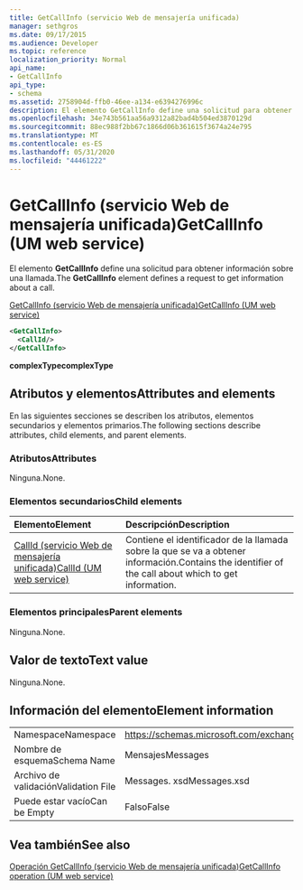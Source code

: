 ```yaml
---
title: GetCallInfo (servicio Web de mensajería unificada)
manager: sethgros
ms.date: 09/17/2015
ms.audience: Developer
ms.topic: reference
localization_priority: Normal
api_name:
- GetCallInfo
api_type:
- schema
ms.assetid: 2758904d-ffb0-46ee-a134-e6394276996c
description: El elemento GetCallInfo define una solicitud para obtener información sobre una llamada.
ms.openlocfilehash: 34e743b561aa56a9312a82bad4b504ed3870129d
ms.sourcegitcommit: 88ec988f2bb67c1866d06b361615f3674a24e795
ms.translationtype: MT
ms.contentlocale: es-ES
ms.lasthandoff: 05/31/2020
ms.locfileid: "44461222"
---
```

# <a name="getcallinfo-um-web-service"></a><span data-ttu-id="f3cd9-103">GetCallInfo (servicio Web de mensajería unificada)</span><span class="sxs-lookup"><span data-stu-id="f3cd9-103">GetCallInfo (UM web service)</span></span>

<span data-ttu-id="f3cd9-104">El elemento **GetCallInfo** define una solicitud para obtener información sobre una llamada.</span><span class="sxs-lookup"><span data-stu-id="f3cd9-104">The **GetCallInfo** element defines a request to get information about a call.</span></span> 
  
[<span data-ttu-id="f3cd9-105">GetCallInfo (servicio Web de mensajería unificada)</span><span class="sxs-lookup"><span data-stu-id="f3cd9-105">GetCallInfo (UM web service)</span></span>](getcallinfo-um-web-service.md)
  
```xml
<GetCallInfo>
  <CallId/>
</GetCallInfo>
```

 <span data-ttu-id="f3cd9-106">**complexType**</span><span class="sxs-lookup"><span data-stu-id="f3cd9-106">**complexType**</span></span>
## <a name="attributes-and-elements"></a><span data-ttu-id="f3cd9-107">Atributos y elementos</span><span class="sxs-lookup"><span data-stu-id="f3cd9-107">Attributes and elements</span></span>

<span data-ttu-id="f3cd9-108">En las siguientes secciones se describen los atributos, elementos secundarios y elementos primarios.</span><span class="sxs-lookup"><span data-stu-id="f3cd9-108">The following sections describe attributes, child elements, and parent elements.</span></span>
  
### <a name="attributes"></a><span data-ttu-id="f3cd9-109">Atributos</span><span class="sxs-lookup"><span data-stu-id="f3cd9-109">Attributes</span></span>

<span data-ttu-id="f3cd9-110">Ninguna.</span><span class="sxs-lookup"><span data-stu-id="f3cd9-110">None.</span></span>
  
### <a name="child-elements"></a><span data-ttu-id="f3cd9-111">Elementos secundarios</span><span class="sxs-lookup"><span data-stu-id="f3cd9-111">Child elements</span></span>

|<span data-ttu-id="f3cd9-112">**Elemento**</span><span class="sxs-lookup"><span data-stu-id="f3cd9-112">**Element**</span></span>|<span data-ttu-id="f3cd9-113">**Descripción**</span><span class="sxs-lookup"><span data-stu-id="f3cd9-113">**Description**</span></span>|
|:-----|:-----|
|[<span data-ttu-id="f3cd9-114">CallId (servicio Web de mensajería unificada)</span><span class="sxs-lookup"><span data-stu-id="f3cd9-114">CallId (UM web service)</span></span>](callid-um-web-service.md) <br/> |<span data-ttu-id="f3cd9-115">Contiene el identificador de la llamada sobre la que se va a obtener información.</span><span class="sxs-lookup"><span data-stu-id="f3cd9-115">Contains the identifier of the call about which to get information.</span></span>  <br/> |
   
### <a name="parent-elements"></a><span data-ttu-id="f3cd9-116">Elementos principales</span><span class="sxs-lookup"><span data-stu-id="f3cd9-116">Parent elements</span></span>

<span data-ttu-id="f3cd9-117">Ninguna.</span><span class="sxs-lookup"><span data-stu-id="f3cd9-117">None.</span></span>
  
## <a name="text-value"></a><span data-ttu-id="f3cd9-118">Valor de texto</span><span class="sxs-lookup"><span data-stu-id="f3cd9-118">Text value</span></span>

<span data-ttu-id="f3cd9-119">Ninguna.</span><span class="sxs-lookup"><span data-stu-id="f3cd9-119">None.</span></span>
  
## <a name="element-information"></a><span data-ttu-id="f3cd9-120">Información del elemento</span><span class="sxs-lookup"><span data-stu-id="f3cd9-120">Element information</span></span>

|||
|:-----|:-----|
|<span data-ttu-id="f3cd9-121">Namespace</span><span class="sxs-lookup"><span data-stu-id="f3cd9-121">Namespace</span></span>  <br/> |https://schemas.microsoft.com/exchange/services/2006/messages  <br/> |
|<span data-ttu-id="f3cd9-122">Nombre de esquema</span><span class="sxs-lookup"><span data-stu-id="f3cd9-122">Schema Name</span></span>  <br/> |<span data-ttu-id="f3cd9-123">Mensajes</span><span class="sxs-lookup"><span data-stu-id="f3cd9-123">Messages</span></span>  <br/> |
|<span data-ttu-id="f3cd9-124">Archivo de validación</span><span class="sxs-lookup"><span data-stu-id="f3cd9-124">Validation File</span></span>  <br/> |<span data-ttu-id="f3cd9-125">Messages. xsd</span><span class="sxs-lookup"><span data-stu-id="f3cd9-125">Messages.xsd</span></span>  <br/> |
|<span data-ttu-id="f3cd9-126">Puede estar vacío</span><span class="sxs-lookup"><span data-stu-id="f3cd9-126">Can be Empty</span></span>  <br/> |<span data-ttu-id="f3cd9-127">Falso</span><span class="sxs-lookup"><span data-stu-id="f3cd9-127">False</span></span>  <br/> |
   
## <a name="see-also"></a><span data-ttu-id="f3cd9-128">Vea también</span><span class="sxs-lookup"><span data-stu-id="f3cd9-128">See also</span></span>



[<span data-ttu-id="f3cd9-129">Operación GetCallInfo (servicio Web de mensajería unificada)</span><span class="sxs-lookup"><span data-stu-id="f3cd9-129">GetCallInfo operation (UM web service)</span></span>](getcallinfo-operation-um-web-service.md)

